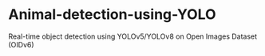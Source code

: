 # Animal-detection-using-YOLO
Real-time object detection using YOLOv5/YOLOv8 on Open Images Dataset (OIDv6)
